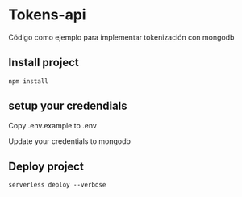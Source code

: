 # Tokens-api
Código como ejemplo para implementar tokenización con mongodb

## Install project

````
npm install
````

## setup your credendials
Copy .env.example to .env

Update your credentials to mongodb

## Deploy project

````
serverless deploy --verbose
````

